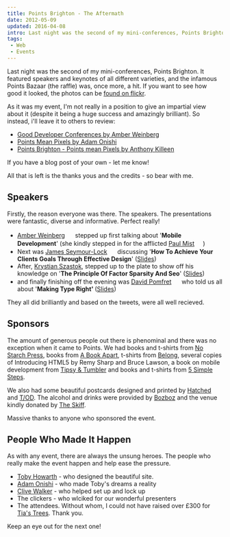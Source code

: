```yaml
---
title: Points Brighton - The Aftermath
date: 2012-05-09
updated: 2016-04-08
intro: Last night was the second of my mini-conferences, Points Brighton. It featured speakers and keynotes of all different varieties, and the infamous Points Bazaar (the raffle) was, once more, a ...
tags:
 - Web
 - Events
---
```


<p>Last night was the second of my mini-conferences, Points Brighton. It featured speakers and keynotes of all different varieties, and the infamous Points Bazaar (the raffle) was, once more, a hit. If you want to see how good it looked, the photos can be&nbsp;<a href="https://www.flickr.com/photos/78206174@N02/sets/72157629656132734/">found on flickr</a>.</p>

<p>As it was my event,&nbsp;I'm&nbsp;not really in a position to give an impartial view about it (despite it being a huge success and amazingly brilliant). So instead, i'll leave it to others to review:</p>



<ul>
<li><a href="http://www.amberweinberg.com/good-developer-conferences/">Good Developer Conferences by Amber Weinberg</a></li>
<li><a href="http://www.onishiweb.co.uk/">Points Mean Pixels by Adam Onishi</a></li>
<li><a href="http://mrqwest.co.uk/209">Points Brighton - Points mean Pixels by Anthony Killeen</a></li>
</ul>



<p>If you have a blog post of your own - let me know!</p>



<p>All that is left is the thanks yous and the credits - so bear with me.</p>



<h2>Speakers</h2>



<p>Firstly, the reason everyone was there. The speakers. The presentations were fantastic, diverse and informative. Perfect really!</p>



<ul>
<li><a href="http://www.amberweinberg.com/">Amber Weinberg</a>&nbsp;<a href="http://www.twitter.com/amberweinberg"><img title="Twitter" src="https://luckysoap.com/images/twittericon.gif" alt="" width="16" height="16"></a>&nbsp;stepped up first talking about '<strong>Mobile Development</strong>' (she kindly stepped in for the afflicted <a href="http://www.aislezero.co.uk/">Paul Mist</a>&nbsp;<a href="http://www.twitter.com/paulmist"><img title="Twitter" src="https://luckysoap.com/images/twittericon.gif" alt="" width="16" height="16"></a>)</li>
<li>Next was <a href="http://simpleasmilk.co.uk">James Seymour-Lock</a>&nbsp;<a href="http://www.twitter.com/jamesslock"><img title="Twitter" src="https://luckysoap.com/images/twittericon.gif" alt="" width="16" height="16"></a>&nbsp;discussing '<strong>How To Achieve Your Clients Goals Through Effective Design</strong>' (<a href="http://speakerdeck.com/u/jamessl/p/how-to-achieve-your-clients-goals-through-effective-design">Slides</a>)</li>
<li>After, <a href="http://www.bozboz.co.uk">Krystian Szastok</a>, stepped up to the plate to show off his knowledge on '<strong>The Principle Of Factor Sparsity And Seo</strong>' (<a href="http://prezi.com/doxamiiug8vk/the-principle-of-factor-sparsity-and-seo/">Slides</a>)</li>
<li>and finally finishing off the evening was <a href="http://simpleasmilk.co.uk">David Pomfret</a>&nbsp;<a href="http://www.twitter.com/pomennedy"><img title="Twitter" src="https://luckysoap.com/images/twittericon.gif" alt="" width="16" height="16"></a>&nbsp;who told us all about '<strong>Making Type Right' </strong>(<a href="http://speakerdeck.com/u/pomennedy/p/typography-basics-points-brighton">Slides</a>)</li>
</ul>



<p>They all did brilliantly and based on the tweets, were all well recieved.</p>



<h2>Sponsors</h2>



<p>The amount of generous people out there is phenominal and there was no exception when it came to Points. We had books and t-shirts from <a href="http://nostarch.com/" target="_blank">No Starch Press</a>, books from <a href="http://www.abookapart.com/" target="_blank">A Book Apart</a>, t-shirts from <a href="http://wearyoubelong.com/" target="_blank">Belong</a>, several copies of Introducing HTML5 by Remy Sharp and Bruce Lawson, a book on mobile development from <a href="http://www.tipsyandtumbler.co.uk/" target="_blank">Tipsy & Tumbler</a>&nbsp;and books and t-shirts from <a href="http://www.fivesimplesteps.com/">5 Simple Steps</a>.</p>



<p>We also had some beautiful postcards designed and printed by <a href="http://www.hatchedlondon.com/">Hatched</a> and <a href="http://www.toduk.com/">T/OD</a>. The alcohol and drinks were provided by <a href="http://www.bozboz.co.uk">Bozboz</a>&nbsp;and the venue kindly donated by <a href="http://www.theskiff.org/">The Skiff</a>.</p>



<p>Massive thanks to anyone who sponsored the event.</p>



<h2>People Who Made It Happen</h2>



<p>As with any event, there are always the unsung heroes. The people who really make the event happen and help ease the pressure.</p>



<ul>
<li><a href="http://tobyhowarth.co.uk/">Toby Howarth</a> - who designed the beautiful site.</li>
<li><a href="http://www.onishiweb.co.uk/">Adam Onishi</a> - who made Toby's dreams a reality</li>
<li><a href="http://www.cvwdesign.com/">Clive Walker</a> - who helped set up and lock up</li>
<li>The clickers - who wlciked for our wonderful presenters</li>
<li>The attendees. Without whom, I could not have raised over £300 for <a href="http://uk.virginmoneygiving.com/fundraiser-web/fundraiser/showFundraiserProfilePage.action?userUrl=tiastrees">Tia's Trees</a>. Thank you.</li>
</ul>



<p>Keep an eye out for the next one!</p>
